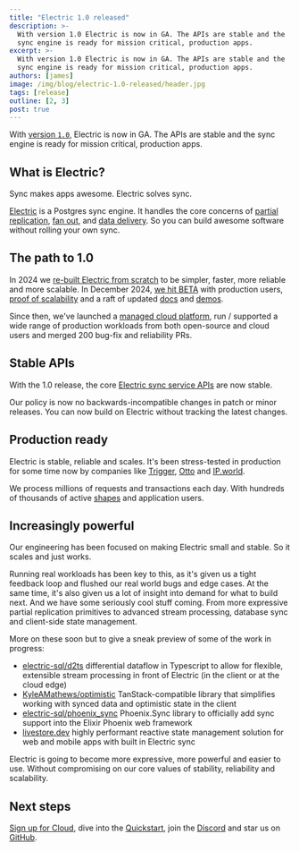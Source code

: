 ```yaml
---
title: "Electric 1.0 released"
description: >-
  With version 1.0 Electric is now in GA. The APIs are stable and the
  sync engine is ready for mission critical, production apps.
excerpt: >-
  With version 1.0 Electric is now in GA. The APIs are stable and the
  sync engine is ready for mission critical, production apps.
authors: [james]
image: /img/blog/electric-1.0-released/header.jpg
tags: [release]
outline: [2, 3]
post: true
---
```


With [version `1.0`](https://github.com/electric-sql/electric/releases), Electric is now in GA. The APIs are stable and the sync engine is ready for mission critical, production apps.

## What is Electric?

Sync makes apps awesome. Electric solves sync.

[Electric](/) is a Postgres sync engine. It handles the core concerns of [partial replication](/docs/guides/shapes), [fan out](/docs/api/http#caching), and [data delivery](/docs/reference/benchmarks#cloud). So you can build awesome software without rolling your own sync.

## The path to 1.0

In 2024 we [re-built Electric from scratch](/blog/2024/07/17/electric-next) to be simpler, faster, more reliable and more scalable. In December 2024, [we hit BETA](/blog/2024/12/10/electric-beta-release#the-path-to-beta) with production users, [proof of scalability](/docs/reference/benchmarks) and a raft of updated [docs](/docs/intro) and [demos](/demos).

Since then, we've launched a [managed cloud platform](/product/cloud), run / supported a wide range of production workloads from both open-source and cloud users and merged 200 bug-fix and reliability PRs.

## Stable APIs

With the 1.0 release, the core [Electric sync service APIs](/docs/intro) are now stable.

Our policy is now no backwards-incompatible changes in patch or minor releases. You can now build on Electric without tracking the latest changes.

## Production ready

Electric is stable, reliable and scales. It's been stress-tested in production for some time now by companies like [Trigger](https://trigger.dev), [Otto](https://ottogrid.ai) and [IP.world](https://ip.world).

We process millions of requests and transactions each day. With hundreds of thousands of active [shapes](/docs/guides/shapes) and application users.

## Increasingly powerful

Our engineering has been focused on making Electric small and stable. So it scales and just works.

Running real workloads has been key to this, as it's given us a tight feedback loop and flushed our real world bugs and edge cases. At the same time, it's also given us a lot of insight into demand for what to build next. And we have some seriously cool stuff coming. From more expressive partial replication primitives to advanced stream processing, database sync and client-side state management.

More on these soon but to give a sneak preview of some of the work in progress:

- [electric-sql/d2ts](https://github.com/electric-sql/d2ts) differential dataflow in Typescript to allow for flexible, extensible stream processing in front of Electric (in the client or at the cloud edge)
- [KyleAMathews/optimistic](http://github.com/KyleAMathews/optimistic) TanStack-compatible library that simplifies working with synced data and optimistic state in the client
- [electric-sql/phoenix_sync](https://github.com/electric-sql/phoenix_sync) Phoenix.Sync library to officially add sync support into the Elixir Phoenix web framework
- [livestore.dev](https://livestore.dev/getting-started/react-web) highly performant reactive state management solution for web and mobile apps with built in Electric sync

Electric is going to become more expressive, more powerful and easier to use. Without compromising on our core values of stability, reliability and scalability.

## Next steps

[Sign up for Cloud](/product/cloud), dive into the [Quickstart](/docs/quickstart), join the [Discord](https://discord.electric-sql.com) and star us on [GitHub](https://github.com/electric-sql/electric).

<div class="actions cta-actions page-footer-actions left">
  <div class="action cloud-cta">
    <VPButton
        href="/product/cloud/sign-up"
        text="Sign up to Cloud"
        theme="brand"
    />
    &nbsp;
    <VPButton
        href="/docs/quickstart"
        text="Quickstart"
        theme="alt"
    />
    &nbsp;
    <VPButton
        href="https://discord.electric-sql.com"
        text="Discord"
        theme="alt"
    />
    &nbsp;
    <VPButton
        href="https://github.com/electric-sql/electric"
        text="GitHub"
        theme="alt"
    />
  </div>
</div>
